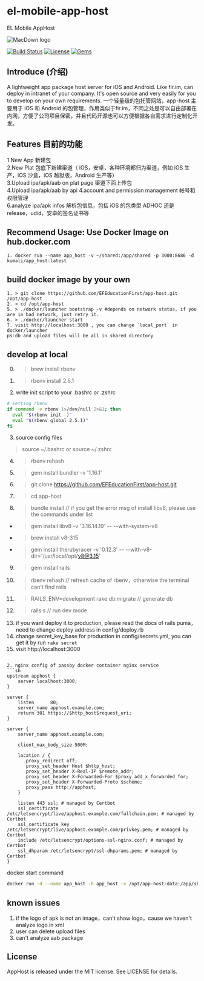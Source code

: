 # el-mobile-app-host
EL Mobile AppHost

![MacDown logo](public/favicon.ico)

[![Build Status](https://travis-ci.org/pluosi/app-host.svg?branch=master)](https://travis-ci.org/pluosi/app-host)
[![License](https://img.shields.io/github/license/mashape/apistatus.svg)](https://travis-ci.org/pluosi/app-host)
[![Gems](https://img.shields.io/gem/u/raphink.svg)]()

## Introduce (介绍)
A lightweight app package host server for iOS and Android. Like fir.im, can deploy in intranet of your company. It's open source and very easily for you to develop on your own requirements.
一个轻量级的包托管网站，app-host 主要用于 iOS 和 Android 的包管理，作用类似于fir.im，不同之处是可以自由部署在内网，方便了公司项目保密。并且代码开源也可以方便根据各自需求进行定制化开发。

## Features 目前的功能
1.New App 新建包<br>
2.New Plat 包底下新建渠道（ iOS，安卓，各种环境都归为渠道，例如 iOS 生产，iOS 沙盒，iOS 越狱版，Android 生产等）<br>
3.Upload ipa/apk/aab on plat page 渠道下面上传包<br>
4.Upload ipa/apk/aab by api 
4.account and permission management 帐号和权限管理<br>
6.analyze ipa/apk infos 解析包信息，包括 iOS 的包类型 ADHOC 还是 release，udid，安卓的签名证书等<br>


## Recommend Usage: Use Docker Image on hub.docker.com
```
1. docker run --name app_host -v ~/shared:/app/shared -p 3000:8686 -d kumali/app_host:latest
```

## build docker image by your own
```
1. > git clone https://github.com/EFEducationFirst/app-host.git /opt/app-host
2. > cd /opt/app-host
5. > ./docker/launcher bootstrap -v #depends on network status, if you are in bad network, just retry it.
6. > ./docker/launcher start
7. visit http://localhost:3000 , you can change `local_port` in docker/launcher
ps:db and upload files will be all in shared directory
```

## develop at local
0. > brew install rbenv
1. > rbenv install 2.5.1
2. write init script to your .bashrc or .zshrc
```sh
# setting rbenv
if command -v rbenv 1>/dev/null 2>&1; then
  eval "$(rbenv init -)"
  eval "$(rbenv global 2.5.1)"
fi
```
3. source config files
>source ~/.bashrc
or
>source ~/.zshrc
4. > rbenv rehash
5. > gem install bundler -v '1.16.1'
6. > git clone https://github.com/EFEducationFirst/app-host.git
7. > cd app-host
8. > bundle install
  // if you get the error msg of install libv8, please use the commands under list
  - > gem install libv8 -v '3.16.14.19' -- --with-system-v8
  - > brew install v8-315
  - > gem install therubyracer -v '0.12.3' -- --with-v8-dir='/usr/local/opt/v8@3.15'
9. > gem install rails
10. > rbenv rehash
// refresh cache of rbenv，otherwise the terminal can't find rails
11. > RAILS_ENV=development rake db:migrate
// generate db
10. > rails s
// run dev mode
11. if you want deploy it to production, please read the docs of rails puma，need to change deploy address in config/deploy.rb
12. change secret_key_base for production in config/secrets.yml, you can get it by run `rake secret`
12. visit http://localhost:3000
```

2. nginx config of passby docker container nginx service
```sh
upstream apphost {
    server localhost:3000;
}

server {
    listen      80;
    server_name apphost.example.com;
    return 301 https://$http_host$request_uri;
}

server {
    server_name apphost.example.com;

    client_max_body_size 500M;

    location / {
       proxy_redirect off;
       proxy_set_header Host $http_host;
       proxy_set_header X-Real-IP $remote_addr;
       proxy_set_header X-Forwarded-For $proxy_add_x_forwarded_for;
       proxy_set_header X-Forwarded-Proto $scheme;
       proxy_pass http://apphost;
    }

    listen 443 ssl; # managed by Certbot
    ssl_certificate /etc/letsencrypt/live/apphost.example.com/fullchain.pem; # managed by Certbot
    ssl_certificate_key /etc/letsencrypt/live/apphost.example.com/privkey.pem; # managed by Certbot
    include /etc/letsencrypt/options-ssl-nginx.conf; # managed by Certbot
    ssl_dhparam /etc/letsencrypt/ssl-dhparams.pem; # managed by Certbot
}
```
docker start command
```sh
docker run -d --name app_host -h app_host -v /opt/app-host-data:/app/shared -p 3000:8686 kumali/app-host:latest
```
## known issues
1. if the logo of apk is not an image，can't show logo，cause we haven't analyze logo in xml
2. user can delete upload files
3. can't analyze aab package


## License
AppHost is released under the MIT license. See LICENSE for details.



 
